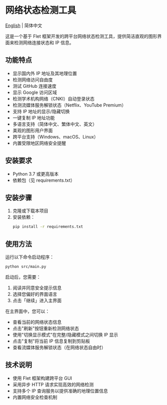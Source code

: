 # 网络状态检测工具

[English](README_EN.md) | 简体中文

这是一个基于 Flet 框架开发的跨平台网络状态检测工具，提供简洁直观的图形界面来检测网络连接状态和 IP 信息。

## 功能特点

- 显示国内外 IP 地址及其地理位置
- 检测网络访问自由度
- 测试 GitHub 连接速度
- 显示 Google 访问区域
- 检测学术机构网络（CNKI）自动登录状态
- 检测流媒体服务解锁状态（Netflix、YouTube Premium）
- 支持 IP 地址的显示/隐藏切换
- 一键复制 IP 地址功能
- 多语言支持（简体中文、繁体中文、英文）
- 美观的图形用户界面
- 跨平台支持（Windows、macOS、Linux）
- 内置受限地区网络安全提醒

## 安装要求

- Python 3.7 或更高版本
- 依赖包（见 requirements.txt）

## 安装步骤

1. 克隆或下载本项目
2. 安装依赖：
   ```bash
   pip install -r requirements.txt
   ```

## 使用方法

运行以下命令启动程序：
```bash
python src/main.py
```

启动后，您需要：
1. 阅读并同意安全提示信息
2. 选择您偏好的界面语言
3. 点击「继续」进入主界面

在主界面中，您可以：
- 查看当前的网络状态信息
- 点击"刷新"按钮重新检测网络状态
- 使用"切换显示模式"在完整/隐藏模式之间切换 IP 显示
- 点击"复制"将当前 IP 信息复制到剪贴板
- 查看流媒体服务解锁状态（在网络状态自由时）

## 技术说明

- 使用 Flet 框架构建跨平台 GUI
- 采用异步 HTTP 请求实现高效的网络检测
- 支持多个 IP 查询服务以提供准确的地理位置信息
- 内置网络安全检查机制 